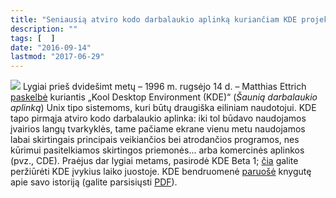 ```yaml
---
title: "Seniausią atviro kodo darbalaukio aplinką kuriančiam KDE projektui – jau 20 metų"
description: ""
tags: [  ]
date: "2016-09-14"
lastmod: "2017-06-29"
---
```

![](https://timeline.kde.org/images/arte20.png) Lygiai prieš dvidešimt metų – 1996 m. rugsėjo 14 d. – Matthias Ettrich [paskelbė](https://www.kde.org/announcements/announcement.php) kuriantis „Kool Desktop Environment (KDE)“ (_Šaunią darbalaukio aplinką_) Unix tipo sistemoms, kuri būtų draugiška eiliniam naudotojui. KDE tapo pirmąja atviro kodo darbalaukio aplinka: iki tol būdavo naudojamos įvairios langų tvarkyklės, tame pačiame ekrane vienu metu naudojamos labai skirtingais principais veikiančios bei atrodančios programos, nes kūrimui pasitelkiamos skirtingos priemonės... arba komercinės aplinkos (pvz., CDE). Praėjus dar lygiai metams, pasirodė KDE Beta 1; [čia](https://timeline.kde.org/) galite peržiūrėti KDE įvykius laiko juostoje. KDE bendruomenė [paruošė](https://dot.kde.org/2016/09/05/20-years-kde-book-released) knygutę apie savo istoriją (galite parsisiųsti [PDF](https://20years.kde.org/book/20yearsofKDE.pdf)).
